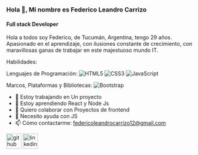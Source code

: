 ### Hola 👋, Mi nombre es Federico Leandro Carrizo
#### Full stack Developer
Hola a todos soy Federico, de Tucumán, Argentina, tengo 29 años.
Apasionado en el aprendizaje, con ilusiones constante de crecimiento, con maravillosas ganas de trabajar en este majestuoso mundo IT.

Habilidades:

Lenguajes de Programación:
![HTML5](https://img.shields.io/badge/html5-%23E34F26.svg?style=for-the-badge&logo=html5&logoColor=white) ![CSS3](https://img.shields.io/badge/css3-%231572B6.svg?style=for-the-badge&logo=css3&logoColor=white) ![JavaScript](https://img.shields.io/badge/javascript-%23323330.svg?style=for-the-badge&logo=javascript&logoColor=%23F7DF1E) 

Marcos, Plataformas y Bibliotecas:
![Bootstrap](https://img.shields.io/badge/bootstrap-%23563D7C.svg?style=for-the-badge&logo=bootstrap&logoColor=white)

- 🔭 Estoy trabajando en Un proyecto 
- 🌱 Estoy aprendiendo React y Node Js 
- 👯 Quiero colaborar con Proyectos de frontend 
- 🤔 Necesito ayuda con JS 
- 📫 Cómo contactarme: federicoleandrocarrizo12@gmail.com 


[<img src='https://cdn.jsdelivr.net/npm/simple-icons@3.0.1/icons/github.svg' alt='github' height='40'>](https://github.com/FedeLeanCarrizo)  [<img src='https://cdn.jsdelivr.net/npm/simple-icons@3.0.1/icons/linkedin.svg' alt='linkedin' height='40'>](https://www.linkedin.com/in/federicolcarrizo/)  



